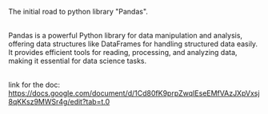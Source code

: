 The initial road to python library "Pandas".<br><br>

Pandas is a powerful Python library for data manipulation and analysis, offering data structures like DataFrames for handling structured data easily.<br> 
It provides efficient tools for reading, processing, and analyzing data, making it essential for data science tasks.<br><br>

link for the doc: https://docs.google.com/document/d/1Cd80fK9prpZwqIEseEMfVAzJXpVxsj8qKKsz9MWSr4g/edit?tab=t.0 <br>
